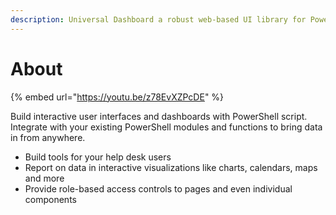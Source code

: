 ```yaml
---
description: Universal Dashboard a robust web-based UI library for PowerShell.
---
```


# About

{% embed url="https://youtu.be/z78EvXZPcDE" %}

Build interactive user interfaces and dashboards with PowerShell script. Integrate with your existing PowerShell modules and functions to bring data in from anywhere. 

* Build tools for your help desk users
* Report on data in interactive visualizations like charts, calendars, maps and more 
* Provide role-based access controls to pages and even individual components



